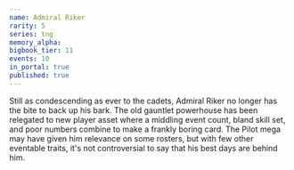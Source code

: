 ```yaml
---
name: Admiral Riker
rarity: 5
series: tng
memory_alpha:
bigbook_tier: 11
events: 10
in_portal: true
published: true
---
```


Still as condescending as ever to the cadets, Admiral Riker no longer has the bite to back up his bark. The old gauntlet powerhouse has been relegated to new player asset where a middling event count, bland skill set, and poor numbers combine to make a frankly boring card. The Pilot mega may have given him relevance on some rosters, but with few other eventable traits, it's not controversial to say that his best days are behind him.
